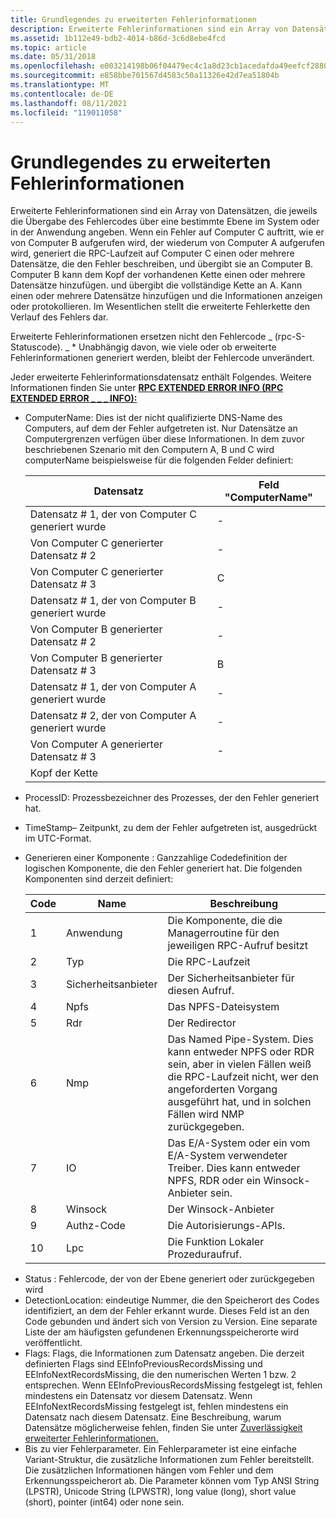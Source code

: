 ```yaml
---
title: Grundlegendes zu erweiterten Fehlerinformationen
description: Erweiterte Fehlerinformationen sind ein Array von Datensätzen, die jeweils die Übergabe des Fehlercodes über eine bestimmte Ebene im System oder in der Anwendung angeben.
ms.assetid: 1b112e49-bdb2-4014-b86d-3c6d8ebe4fcd
ms.topic: article
ms.date: 05/31/2018
ms.openlocfilehash: e003214198b06f04479ec4c1a8d23cb1acedafda49eefcf2880741416901323e
ms.sourcegitcommit: e858bbe701567d4583c50a11326e42d7ea51804b
ms.translationtype: MT
ms.contentlocale: de-DE
ms.lasthandoff: 08/11/2021
ms.locfileid: "119011058"
---
```

# <a name="understanding-extended-error-information"></a>Grundlegendes zu erweiterten Fehlerinformationen

Erweiterte Fehlerinformationen sind ein Array von Datensätzen, die jeweils die Übergabe des Fehlercodes über eine bestimmte Ebene im System oder in der Anwendung angeben. Wenn ein Fehler auf Computer C auftritt, wie er von Computer B aufgerufen wird, der wiederum von Computer A aufgerufen wird, generiert die RPC-Laufzeit auf Computer C einen oder mehrere Datensätze, die den Fehler beschreiben, und übergibt sie an Computer B. Computer B kann dem Kopf der vorhandenen Kette einen oder mehrere Datensätze hinzufügen.  und übergibt die vollständige Kette an A. Kann einen oder mehrere Datensätze hinzufügen und die Informationen anzeigen oder protokollieren. Im Wesentlichen stellt die erweiterte Fehlerkette den Verlauf des Fehlers dar.

Erweiterte Fehlerinformationen ersetzen nicht den Fehlercode \_ (rpc-S-Statuscode). \_ \* Unabhängig davon, wie viele oder ob erweiterte Fehlerinformationen generiert werden, bleibt der Fehlercode unverändert.

Jeder erweiterte Fehlerinformationsdatensatz enthält Folgendes. Weitere Informationen finden Sie unter [**RPC EXTENDED ERROR INFO (RPC EXTENDED ERROR \_ \_ \_ INFO):**](/windows/win32/api/rpcasync/ns-rpcasync-rpc_extended_error_info)

-   ComputerName: Dies ist der nicht qualifizierte DNS-Name des Computers, auf dem der Fehler aufgetreten ist. Nur Datensätze an Computergrenzen verfügen über diese Informationen. In dem zuvor beschriebenen Szenario mit den Computern A, B und C wird computerName beispielsweise für die folgenden Felder definiert:

    | Datensatz                            | Feld "ComputerName" |
    |-----------------------------------|--------------------|
    | Datensatz \# 1, der von Computer C generiert wurde | \-                 |
    | Von Computer C generierter Datensatz \# 2 | \-                 |
    | Von Computer C generierter Datensatz \# 3 | C                  |
    | Datensatz \# 1, der von Computer B generiert wurde | \-                 |
    | Von Computer B generierter Datensatz \# 2 | \-                 |
    | Von Computer B generierter Datensatz \# 3 | B                  |
    | Datensatz \# 1, der von Computer A generiert wurde | \-                 |
    | Datensatz \# 2, der von Computer A generiert wurde | \-                 |
    | Von Computer A generierter Datensatz \# 3 | \-                 |
    | Kopf der Kette                 |                    |

    

     

<!-- -->

-   ProcessID: Prozessbezeichner des Prozesses, der den Fehler generiert hat.
-   TimeStamp– Zeitpunkt, zu dem der Fehler aufgetreten ist, ausgedrückt im UTC-Format.
-   Generieren einer Komponente : Ganzzahlige Codedefinition der logischen Komponente, die den Fehler generiert hat. Die folgenden Komponenten sind derzeit definiert:

    | Code | Name              | Beschreibung                                                                                                                                                                           |
    |------|-------------------|---------------------------------------------------------------------------------------------------------------------------------------------------------------------------------------|
    | 1    | Anwendung       | Die Komponente, die die Managerroutine für den jeweiligen RPC-Aufruf besitzt                                                                                                                  |
    | 2    | Typ           | Die RPC-Laufzeit                                                                                                                                                                      |
    | 3    | Sicherheitsanbieter | Der Sicherheitsanbieter für diesen Aufruf.                                                                                                                                                  |
    | 4    | Npfs              | Das NPFS-Dateisystem                                                                                                                                                                  |
    | 5    | Rdr               | Der Redirector                                                                                                                                                                        |
    | 6    | Nmp               | Das Named Pipe-System. Dies kann entweder NPFS oder RDR sein, aber in vielen Fällen weiß die RPC-Laufzeit nicht, wer den angeforderten Vorgang ausgeführt hat, und in solchen Fällen wird NMP zurückgegeben. |
    | 7    | IO                | Das E/A-System oder ein vom E/A-System verwendeter Treiber. Dies kann entweder NPFS, RDR oder ein Winsock-Anbieter sein.                                                                                 |
    | 8    | Winsock           | Der Winsock-Anbieter                                                                                                                                                                  |
    | 9    | Authz-Code        | Die Autorisierungs-APIs.                                                                                                                                                               |
    | 10   | Lpc               | Die Funktion Lokaler Prozeduraufruf.                                                                                                                                                    |

    

     

<!-- -->

-   Status : Fehlercode, der von der Ebene generiert oder zurückgegeben wird
-   DetectionLocation: eindeutige Nummer, die den Speicherort des Codes identifiziert, an dem der Fehler erkannt wurde. Dieses Feld ist an den Code gebunden und ändert sich von Version zu Version. Eine separate Liste der am häufigsten gefundenen Erkennungsspeicherorte wird veröffentlicht.
-   Flags: Flags, die Informationen zum Datensatz angeben. Die derzeit definierten Flags sind EEInfoPreviousRecordsMissing und EEInfoNextRecordsMissing, die den numerischen Werten 1 bzw. 2 entsprechen. Wenn EEInfoPreviousRecordsMissing festgelegt ist, fehlen mindestens ein Datensatz vor diesem Datensatz. Wenn EEInfoNextRecordsMissing festgelegt ist, fehlen mindestens ein Datensatz nach diesem Datensatz. Eine Beschreibung, warum Datensätze möglicherweise fehlen, finden Sie unter [Zuverlässigkeit erweiterter Fehlerinformationen.](reliability-of-extended-error-information.md)
-   Bis zu vier Fehlerparameter. Ein Fehlerparameter ist eine einfache Variant-Struktur, die zusätzliche Informationen zum Fehler bereitstellt. Die zusätzlichen Informationen hängen vom Fehler und dem Erkennungsspeicherort ab. Die Parameter können vom Typ ANSI String (LPSTR), Unicode String (LPWSTR), long value (long), short value (short), pointer (int64) oder none sein.

 

 




